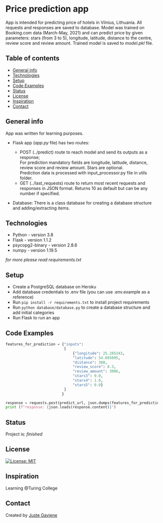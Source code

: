 # Price prediction app

App is intended for predicting price of hotels in Vilnius, Lithuania. All requests and responses are saved to database. 
Model was trained on Booking.com data (March-May, 2021) and can predict price by given parameters: stars (from 3 to 5), longitude,  latitude, distance to the centre, review score and review amount. Trained model is saved to _model.pkl_ file. 

## Table of contents
* [General info](#general-info)
* [Technologies](#technologies)
* [Setup](#setup)
* [Code Examples](#code-examples)
* [Status](#status)
* [License](#license)
* [Inspiration](#inspiration)
* [Contact](#contact)

## General info
App was written for learning purposes.  

- Flask app (_app.py_ file) has two routes:
    * POST (../predict) route to reach model and send its outputs as a response;  
For prediction mandatory fields are longitude, latitude, distance, review score and review amount. Stars are optional.   
Prediction data is processed with input_processor.py file in utils folder.
    * GET (../last_requests) route to return most recent requests and responses in JSON format. Returns 10 as default but can be any number if specified.  
    
- Database:
There is a class database for creating a database structure and adding/extracting items. 

## Technologies
* Python - version 3.8
* Flask - version 1.1.2
* psycopg2-binary - version 2.8.6
* numpy - version 1.19.5
   
_for more please read requirements.txt_

## Setup
- Create a PostgreSQL database on Heroku
- Add database credentials to .env file (you can use .env.example as a reference) 
- Run `pip install -r requirements.txt` to install project requirements
- Run `python database/database.py` to create a database structure and add initial categories 
- Run Flask to run an app

## Code Examples
```python
features_for_prediction = {"inputs":
                           [
                               {"longitude": 25.285243, 
                               "latitude": 54.685095,
                               "distance": 300,
                               "review_score": 8.3,
                               "review_amount": 3006,
                               "stars3": 0.0,
                               "stars4": 1.0,
                               "stars5": 0.0}
                           ]
                          }

response = requests.post(predict_url, json.dumps(features_for_prediction))
print (f"response: {json.loads(response.content)}")
```

## Status
Project is: _finished_

## License
[![License: MIT](https://img.shields.io/badge/License-MIT-yellow.svg)](https://opensource.org/licenses/MIT)

## Inspiration
Learning @Turing College

## Contact
Created by [Juste Gaviene](mailto:juste.gaviene@gmail.com?subject=[GitHub]%20Source%20Han%20Sans)

